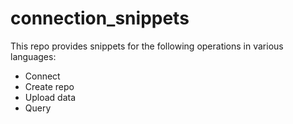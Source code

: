 # connection_snippets
This repo provides snippets for the following operations in various languages:
- Connect
- Create repo
- Upload data
- Query
